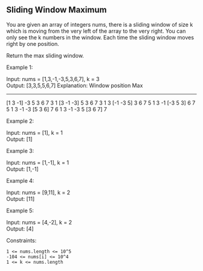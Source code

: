 ## Sliding Window Maximum

You are given an array of integers nums, there is a sliding window of size k which is moving from the very left of the array to the very right. You can only see the k numbers in the window. Each time the sliding window moves right by one position.

Return the max sliding window.

 

Example 1:

Input: nums = [1,3,-1,-3,5,3,6,7], k = 3  
Output: [3,3,5,5,6,7]
Explanation: 
Window position                Max
---------------               -----
[1  3  -1] -3  5  3  6  7       3
 1 [3  -1  -3] 5  3  6  7       3
 1  3 [-1  -3  5] 3  6  7       5
 1  3  -1 [-3  5  3] 6  7       5
 1  3  -1  -3 [5  3  6] 7       6
 1  3  -1  -3  5 [3  6  7]      7

Example 2:

Input: nums = [1], k = 1  
Output: [1]

Example 3:

Input: nums = [1,-1], k = 1  
Output: [1,-1]

Example 4:

Input: nums = [9,11], k = 2  
Output: [11]

Example 5:

Input: nums = [4,-2], k = 2  
Output: [4]

 

Constraints:

    1 <= nums.length <= 10^5
    -104 <= nums[i] <= 10^4
    1 <= k <= nums.length
